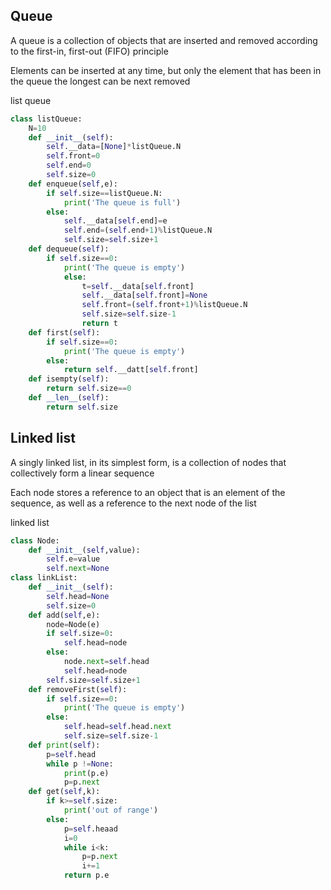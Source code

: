 ## Queue
A queue is a collection of objects that are inserted and removed according to the first-in, first-out (FIFO) principle

Elements can be inserted at any time, but only the element that has been in the queue the longest can be next removed

list queue

```python
class listQueue:
    N=10
    def __init__(self):
        self.__data=[None]*listQueue.N
        self.front=0
        self.end=0
        self.size=0
    def enqueue(self,e):
        if self.size==listQueue.N:
            print('The queue is full')
        else:
            self.__data[self.end]=e
            self.end=(self.end+1)%listQueue.N
            self.size=self.size+1
    def dequeue(self):
        if self.size==0:
            print('The queue is empty')
            else:
                t=self.__data[self.front]
                self.__data[self.front]=None
                self.front=(self.front+1)%listQueue.N
                self.size=self.size-1
                return t
    def first(self):
        if self.size==0:
            print('The queue is empty')
        else:
            return self.__datt[self.front]
    def isempty(self):
        return self.size==0
    def __len__(self):
        return self.size             
```

## Linked list
A singly linked list, in its simplest form, is a collection of nodes that collectively form a linear sequence

Each node stores a reference to an object that is an element of the sequence, as well as a reference to the next node of the list

linked list
```python
class Node:
    def __init__(self,value):
        self.e=value
        self.next=None
class linkList:
    def __init__(self):
        self.head=None
        self.size=0
    def add(self,e):
        node=Node(e)
        if self.size=0:
            self.head=node
        else:
            node.next=self.head
            self.head=node
        self.size=self.size+1
    def removeFirst(self):
        if self.size==0:
            print('The queue is empty')
        else:
            self.head=self.head.next
            self.size=self.size-1
    def print(self):
        p=self.head
        while p !=None:
            print(p.e)
            p=p.next
    def get(self,k):
        if k>=self.size:
            print('out of range')
        else:
            p=self.heaad
            i=0
            while i<k:
                p=p.next
                i+=1
            return p.e
```